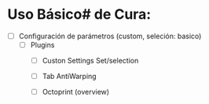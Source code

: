 # Uso Básico# de Cura:
- [ ] Configuración de parámetros (custom, seleción: basico)
  - [ ] Plugins
    - [ ] Custon Settings Set/selection
    - [ ] Tab AntiWarping
    - [ ] Octoprint (overview)
    
  
